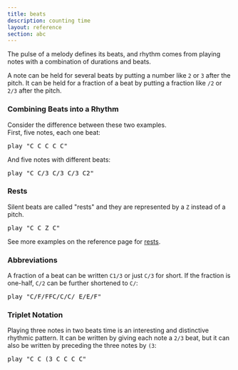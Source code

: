```yaml
---
title: beats
description: counting time
layout: reference
section: abc
---
```


The pulse of a melody defines its beats, and rhythm comes from
playing notes with a combination of durations and beats.

A note can be held for several beats by putting a number like `2` or `3`
after the pitch. It can be held for a fraction of a beat by putting
a fraction like `/2` or `2/3` after the pitch.

<h3>Combining Beats into a Rhythm</h3>

Consider the difference between these two examples.  
First, five notes, each one beat:

<pre class="jumbo">
play "<span data-dfn="one beat each">C</span> C C C C"
</pre>

And five notes with different beats:

<pre class="jumbo" default>
play "C <span data-dfn="one third beat">C/3</span> C/3 C/3 <span data-dfnup="two beats">C2</span>"
</pre>

<h3>Rests</h3>

Silent beats are called "rests" and they are represented by a `Z`
instead of a pitch.

<pre class="jumbo">
play "C C <span data-dfn="rest">Z</span> C"
</pre>

See more examples on the reference page for
<a href="rests.html">rests</a>.

<h3>Abbreviations</h3>

A fraction of a beat can be written `C1/3` or just `C/3` for short.
If the fraction is one-half, `C/2` can be further shortened to `C/`:

<pre class="jumbo">
play "C/F/FFC/C/C/_E/E/F"
</pre>

<h3>Triplet Notation</h3>

Playing three notes in two beats time is an interesting and distinctive
rhythmic pattern.  It can be written by giving each note a `2/3` beat,
but it can also be written by preceding the three notes by `(3`:

<pre class="jumbo">
play "C C <span data-dfn="a triplet">(3 C C C</span> C"
</pre>

